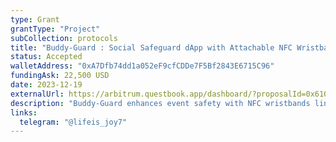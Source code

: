 ```yaml
---
type: Grant
grantType: "Project"
subCollection: protocols
title: "Buddy-Guard : Social Safeguard dApp with Attachable NFC Wristband"
status: Accepted
walletAddress: "0xA7Dfb74dd1a052eF9cfCDDe7F5Bf2843E6715C96"
fundingAsk: 22,500 USD
date: 2023-12-19
externalUrl: https://arbitrum.questbook.app/dashboard/?proposalId=0x610&role=community&chainId=10&grantId=0x4494cf7375aa61c9a483259737c14b3dba6c04e6&isRenderingProposalBody=true
description: "Buddy-Guard enhances event safety with NFC wristbands linked to a social app and integrated NFC wallet."
links:
  telegram: "@lifeis_joy7"
---
```

